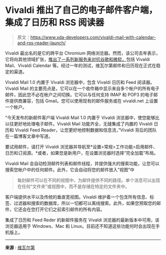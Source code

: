 # Vivaldi 推出了自己的电子邮件客户端，集成了日历和 RSS 阅读器

> 原文：<https://www.xda-developers.com/vivaldi-mail-with-calendar-and-rss-reader-launch/>

Vivaldi 最出名的是它的跨平台 Chromium 网络浏览器。然而，该公司去年表示，它将向其他领域扩张，[推出了一系列新服务来对抗谷歌和微软，](https://www.xda-developers.com/vivaldi-4-0-vivaldi-mail-beta-feed-reader-translation-tool-calendar/)包括 Vivaldi Mail、Vivaldi Calendar 等。经过一年的测试，维瓦尔第邮件和日历现在正式在稳定的渠道。

Vivaldi Mail 1.0 内置于 Vivaldi 浏览器中，包含 Vivaldi 日历和 Feed 阅读器。Vivaldi Mail 的主要亮点是，它可以在一个收件箱中显示来自多个帐户的所有电子邮件，因此您不必在帐户之间切换。它可以与任何支持 IMAP 和 POP3 的电子邮件提供商兼容，包括 Gmail。您可以使用现有的邮件服务或在 vivaldi.net 上设置一个帐户。

“今天发布的新邮件客户端 Vivaldi Mail 1.0 内置于 Vivaldi 浏览器中，使您能够比以往更好地处理电子邮件。Vivaldi Mail 功能齐全，无缝集成了内置的 Vivaldi 日历和 Vivaldi Feed Reader，让您更好地控制数据和信息流，”Vivaldi 背后的团队在一篇博客文章中写道。

要试用邮件，请打开 Vivaldi 浏览器并导航至*设置>常规>工作功能>启用邮件、日历和订阅源。*或者，如果您是新用户，在设置浏览器时选择“完全加载”布局。

Vivaldi Mail 会自动检测邮件列表和邮件线程，并提供强大的搜索功能，让您可以搜索您帐户中的任何邮件。此外，它会自动将您的邮件放入“视图”中

> 每封邮件可以在不同的视图中，为邮件提供不同的路径。单个消息可以出现在任何“文件夹”或视图中，而不是存储在特定的文件夹中。

客户端提供水平以及传统的垂直宽视图。Vivaldi 维护着一个包含所有信息、标签、过滤器和搜索的数据库，所以一切都可以离线搜索。此外，如果您预取您的邮件，它还会在您打开它们之前索引邮件的所有内容。

集成了日历和 Feed Reder 的新邮件服务在 Vivaldi 浏览器的最新版本中可用，该浏览器适用于 Windows、Mac 和 Linux。目前还不知道这些功能何时会出现在手机版上。

* * *

**来源** : [维瓦尔第](https://vivaldi.com/press/releases/vivaldi-mail-1-0-calendar-feed-reader-launches/)